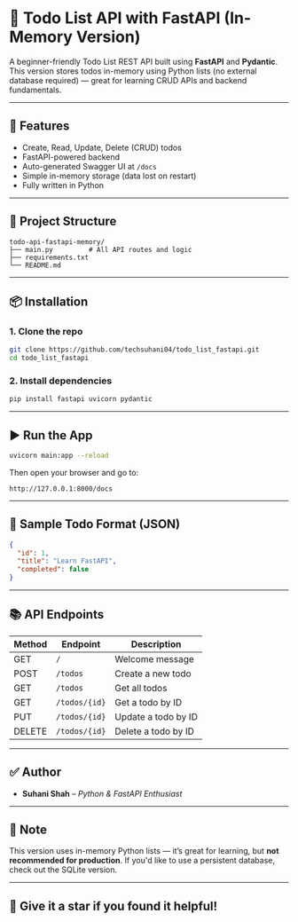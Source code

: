 
# 📝 Todo List API with FastAPI (In-Memory Version)

A beginner-friendly Todo List REST API built using **FastAPI** and **Pydantic**.  
This version stores todos in-memory using Python lists (no external database required) — great for learning CRUD APIs and backend fundamentals.

---

## 🚀 Features

- Create, Read, Update, Delete (CRUD) todos
- FastAPI-powered backend
- Auto-generated Swagger UI at `/docs`
- Simple in-memory storage (data lost on restart)
- Fully written in Python

---

## 📁 Project Structure

```
todo-api-fastapi-memory/
├── main.py         # All API routes and logic
├── requirements.txt
└── README.md
```

---

## 📦 Installation

### 1. Clone the repo
```bash
git clone https://github.com/techsuhani04/todo_list_fastapi.git
cd todo_list_fastapi
```

### 2. Install dependencies
```bash
pip install fastapi uvicorn pydantic
```

---

## ▶️ Run the App

```bash
uvicorn main:app --reload
```

Then open your browser and go to:

```
http://127.0.0.1:8000/docs
```

---

## 📌 Sample Todo Format (JSON)

```json
{
  "id": 1,
  "title": "Learn FastAPI",
  "completed": false
}
```

---

## 📚 API Endpoints

| Method | Endpoint         | Description          |
|--------|------------------|----------------------|
| GET    | `/`              | Welcome message      |
| POST   | `/todos`         | Create a new todo    |
| GET    | `/todos`         | Get all todos        |
| GET    | `/todos/{id}`    | Get a todo by ID     |
| PUT    | `/todos/{id}`    | Update a todo by ID  |
| DELETE | `/todos/{id}`    | Delete a todo by ID  |

---

## ✅ Author

- **Suhani Shah** – *Python & FastAPI Enthusiast*

---

## 🧠 Note

This version uses in-memory Python lists — it’s great for learning, but **not recommended for production**. If you'd like to use a persistent database, check out the SQLite version.

---

## 🌟 Give it a star if you found it helpful!
